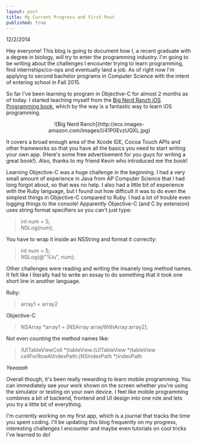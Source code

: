 ```yaml
---
layout: post
title: My Current Progress and First Post
published: true
---
```


<div style="font-size: 1 em">12/2/2014</div>

Hey everyone! This blog is going to document how I, a recent graduate with a degree in biology, will try to enter the programming industry. I'm going to be writing about the challenges I encounter trying to learn programming, find internships/co-ops and eventually land a job. As of right now I'm applying to second bachelor programs in Computer Science with the intent of entering school in Fall 2015. 

So far I've been learning to program in Objective-C for almost 2 months as of today. I started teaching myself from the [Big Nerd Ranch iOS Programming book](http://www.amazon.com/iOS-Programming-Ranch-Guide-Edition/dp/0321942051), which by the way is a fantastic way to learn iOS programming. 

<div style="text-align:center" markdown="1">
![Big Nerd Ranch](http://ecx.images-amazon.com/images/I/41P0EvzUQXL.jpg)
</div>

It covers a broad enough area of the Xcode IDE, Cocoa Touch APIs and other frameworks so that you have all the basics you need to start writing your own app. (Here's some free advertisement for you guys for writing a great book!). Also, thanks to my friend Kevin who introduced me the book!


Learning Objective-C was a huge challenge in the beginning. I had a very small amount of experience in Java from AP Computer Science that I had long forgot about, so that was no help. I also had a little bit of experience with the Ruby language, but I found out how difficult it was to do even the simplest things in Objective-C compared to Ruby. 
I had a lot of trouble even logging things to the console! Apparently Objective-C (and C by extension) uses string format specifiers so you can't just type:

> int num = 5; <br>
  NSLog(num);

You have to wrap it inside an NSString and format it correctly:

> int num = 5;  <br>
 NSLog(@"%lu", num);
 


Other challenges were reading and writing the insanely long method names. It felt like I literally had to write an essay to do something that it took one short line in another language.

Ruby:

> array1 = array2

Objective-C

> NSArray *array1 = [NSArray arrayWithArray:array2];



Not even counting the method names like:

> (UITableViewCell *)tableView:(UITableView *)tableView cellForRowAtIndexPath:(NSIndexPath *)indexPath

_Yeeaaah_

Overall though, it's been really rewarding to learn mobile programming. You can immediately see your work shown on the screen whether you're using the simulator or testing on your own device. I feel like mobile programming combines a bit of backend, frontend and UI design into one role and lets you try a little bit of everything. 

I'm currently working on my first app, which is a journal that tracks the time you spent coding. I'll be updating this blog frequently on my progress, interesting challenges I encounter and maybe even tutorials on cool tricks I've learned to do!




























